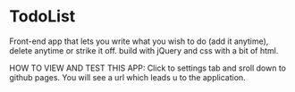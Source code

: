 # TodoList
Front-end app that lets you write what you wish to do (add it anytime), delete anytime or strike it off. build with jQuery and css 
with a bit of html.




HOW TO VIEW AND TEST THIS APP:
Click to settings tab and sroll down to github pages. You will see a url which leads u to the application.
